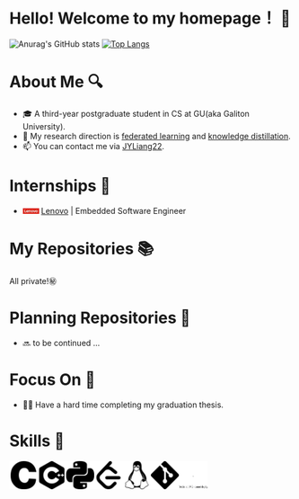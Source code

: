 # Hello! Welcome to my homepage！ 👋

![Anurag's GitHub stats](https://github-readme-stats.vercel.app/api?username=JYLiang22&count_private=true&hide=prs,issues,contribs&include_all_commits=true&show_icons=true&theme=prussian)
[![Top Langs](https://github-readme-stats.vercel.app/api/top-langs/?username=JYLiang22&layout=compact&theme=rose)](https://github.com/JYLiang22/github-readme-stats)


# About Me 🔍

- 🎓 A third-year postgraduate student in CS at GU(aka Galiton University).
- 🧐 My research direction is [federated learning](https://en.wikipedia.org/wiki/Federated_learning) and [knowledge distillation](https://arxiv.org/abs/1503.02531).
- 📫 You can contact me via [JYLiang22](jyliang22@qq.com).


# Internships 💼

- <img src="../image/Lenovo.jpg" width="6%" /> [Lenovo](https://www.lenovo.com/us/en/) | Embedded Software Engineer


# My Repositories 📚

All private!㊙️


# Planning Repositories 🚩

- 🔜 to be continued ...


# Focus On 🎯

- 😵‍💫 Have a hard time completing my graduation thesis.


# Skills 🧰

<div style="display: flex;">
  <img src="../image/c.svg" width="10%" />
  <img src="../image/cplusplus.svg" width="10%" />
  <img src="../image/python.svg" width="10%" />
  <img src="../image/leetcode.svg" width="10%" />
  <img src="../image/linux.svg" width="10%" />
  <img src="../image/git.svg" width="10%" />
  <img src="../image/dot.svg" width="10%" />
</div>
